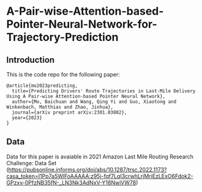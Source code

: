 # A-Pair-wise-Attention-based-Pointer-Neural-Network-for-Trajectory-Prediction

## Introduction
This is the code repo for the following paper:

```
@article{mo2023predicting,
  title={Predicting Drivers' Route Trajectories in Last-Mile Delivery Using A Pair-wise Attention-based Pointer Neural Network},
  author={Mo, Baichuan and Wang, Qing Yi and Guo, Xiaotong and Winkenbach, Matthias and Zhao, Jinhua},
  journal={arXiv preprint arXiv:2301.03802},
  year={2023}
}
```
## Data

Data for this paper is avaiable in 2021 Amazon Last Mile Routing Research Challenge: Data Set (https://pubsonline.informs.org/doi/abs/10.1287/trsc.2022.1173?casa_token=I1Pp7a5WlFoAAAAA:z95j-fqf7LqI3crwhLrjMriEzLExO6Fdok2-GPzxy-0PfzNB35fN-_LN3Nk3AdNxV-Y18NwiVW78)
